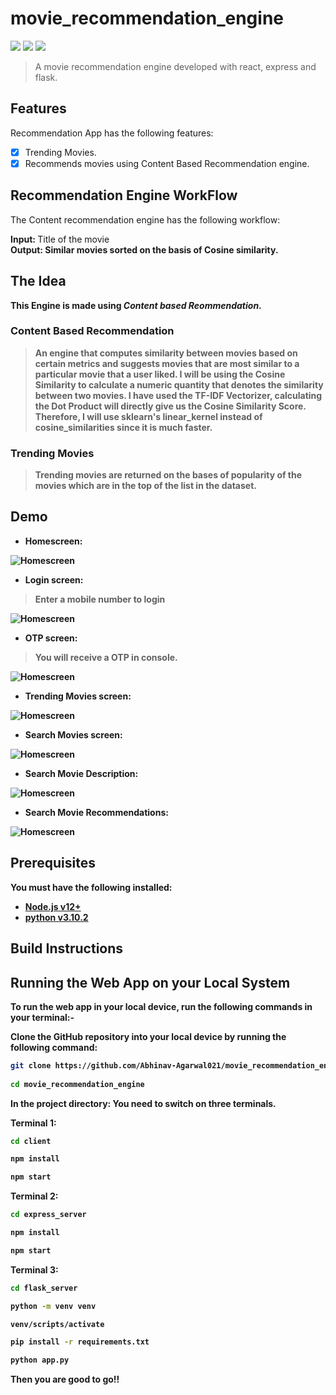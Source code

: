 # movie_recommendation_engine

<img src="https://img.shields.io/badge/react%20-%2320232a.svg?&style=for-the-badge&logo=react&logoColor=%2361DAFB"/> <img src="https://img.shields.io/badge/express%20-%2320232a.svg?&style=for-the-badge&logo=express&logoColor=%2361DAFB"/> <img src="https://img.shields.io/badge/flask%20-%2320232a.svg?&style=for-the-badge&logo=flask&logoColor=%2361DAFB"/>

> A movie recommendation engine developed with react, express and flask.

## Features

Recommendation App has the following features:

- [x] Trending Movies.
- [x] Recommends movies using Content Based Recommendation engine.

## Recommendation Engine WorkFlow

  The Content recommendation engine has the following workflow:

  <strong> Input: </strong> Title of the movie
  <br>
  <strong> Output: <strong> Similar movies sorted on the basis of Cosine similarity.
  
## The Idea
  
  This Engine is made using <em>Content based Reommendation</em>.
  
  ### Content Based Recommendation
  
  >An engine that computes similarity between movies based on certain metrics and suggests movies that are most similar to a particular movie that a user liked. I will be using the Cosine Similarity to calculate a numeric quantity that denotes the similarity between two movies. I have used the TF-IDF Vectorizer, calculating the Dot Product will directly give us the Cosine Similarity Score. Therefore, I will use sklearn's linear_kernel instead of cosine_similarities since it is much faster.
  
  ### Trending Movies
  
  > Trending movies are returned on the bases of popularity of the movies which are in the top of the list in the dataset.
  
## Demo
  
  - Homescreen:

![Homescreen](./Images/Homescreen.png "Homescreen")
  
  - Login screen:
  
>Enter a mobile number to login
  
![Homescreen](./Images/LoginScreen.png "Login Screen")
  
  - OTP screen:
  
>You will receive a OTP in console. 
  
![Homescreen](./Images/otpScreen.png "OTP Screen")
  
  - Trending Movies screen:
  
![Homescreen](./Images/Trending.png "Trending Movies screen")
  
  - Search Movies screen:
  
![Homescreen](./Images/select.png "Search Movies screen")
  
  - Search Movie Description:
  
![Homescreen](./Images/MovieDesc.png "Search Movie Description")
  
  - Search Movie Recommendations:
  
![Homescreen](./Images/Recommed.png "Search Movie Recommendations")
  
 ## Prerequisites

You must have the following installed:

- [Node.js v12+](https://nodejs.org/en/download/)
- [python v3.10.2](https://www.python.org/downloads/)
  
## Build Instructions

Running the Web App on your Local System
--------------------------------

To run the web app in your local device, run the following commands in your terminal:-

Clone the GitHub repository into your local device by running the following command:
```bash
git clone https://github.com/Abhinav-Agarwal021/movie_recommendation_engine
  
cd movie_recommendation_engine
```
In the project directory:
  You need to switch on three terminals.
  
 Terminal 1:
  ```bash
cd client
  
npm install
  
npm start
```
  
  Terminal 2:
  ```bash
cd express_server
  
npm install
  
npm start
```
  
  Terminal 3:
  ```bash
cd flask_server
  
python -m venv venv
  
venv/scripts/activate
  
pip install -r requirements.txt
  
python app.py
```
  
Then you are good to go!!
